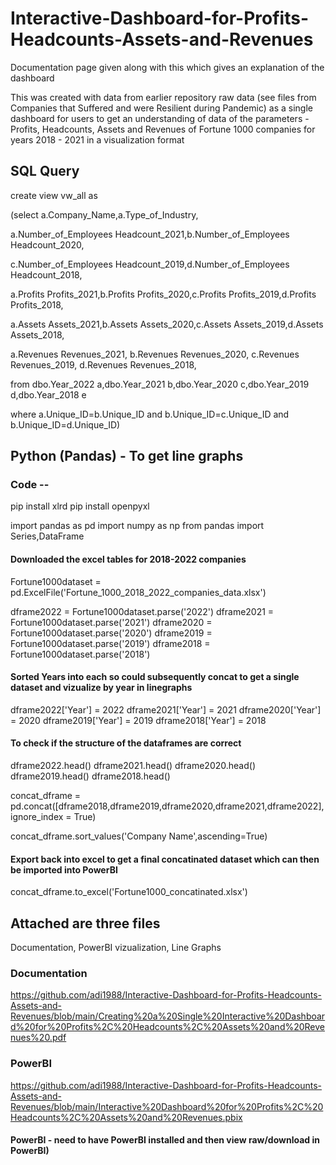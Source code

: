 # Interactive-Dashboard-for-Profits-Headcounts-Assets-and-Revenues

Documentation page given along with this which gives an explanation of the dashboard

This was created with data from earlier repository raw data (see files from Companies that Suffered and were Resilient during Pandemic) as a single dashboard for users to get an understanding of data of the parameters - Profits, Headcounts, Assets and Revenues of Fortune 1000 companies for years 2018 - 2021 in a visualization format

## SQL Query
create view vw_all as

(select a.Company_Name,a.Type_of_Industry,

a.Number_of_Employees Headcount_2021,b.Number_of_Employees Headcount_2020,

c.Number_of_Employees Headcount_2019,d.Number_of_Employees Headcount_2018,

a.Profits Profits_2021,b.Profits Profits_2020,c.Profits Profits_2019,d.Profits Profits_2018,

a.Assets Assets_2021,b.Assets Assets_2020,c.Assets Assets_2019,d.Assets Assets_2018,

a.Revenues Revenues_2021, b.Revenues Revenues_2020, c.Revenues Revenues_2019, d.Revenues Revenues_2018,

from dbo.Year_2022 a,dbo.Year_2021 b,dbo.Year_2020 c,dbo.Year_2019 d,dbo.Year_2018 e

where a.Unique_ID=b.Unique_ID and b.Unique_ID=c.Unique_ID and b.Unique_ID=d.Unique_ID)


## Python (Pandas) -  To get line graphs
### Code --

pip install xlrd
pip install openpyxl

import pandas as pd
import numpy as np
from pandas import Series,DataFrame

#### Downloaded the excel tables for 2018-2022 companies

Fortune1000dataset = pd.ExcelFile('Fortune_1000_2018_2022_companies_data.xlsx')

dframe2022 = Fortune1000dataset.parse('2022')
dframe2021 = Fortune1000dataset.parse('2021')
dframe2020 = Fortune1000dataset.parse('2020')
dframe2019 = Fortune1000dataset.parse('2019')
dframe2018 = Fortune1000dataset.parse('2018')

#### Sorted Years into each so could subsequently concat to get a single dataset and vizualize by year in linegraphs

dframe2022['Year'] = 2022
dframe2021['Year'] = 2021
dframe2020['Year'] = 2020
dframe2019['Year'] = 2019
dframe2018['Year'] = 2018

#### To check if the structure of the dataframes are correct

dframe2022.head()
dframe2021.head()
dframe2020.head()
dframe2019.head()
dframe2018.head()

concat_dframe = pd.concat([dframe2018,dframe2019,dframe2020,dframe2021,dframe2022], ignore_index = True)

concat_dframe.sort_values('Company Name',ascending=True)


#### Export back into excel to get a final concatinated dataset which can then be imported into PowerBI
concat_dframe.to_excel('Fortune1000_concatinated.xlsx')


## Attached are three files
Documentation, PowerBI vizualization, Line Graphs

### Documentation
https://github.com/adi1988/Interactive-Dashboard-for-Profits-Headcounts-Assets-and-Revenues/blob/main/Creating%20a%20Single%20Interactive%20Dashboard%20for%20Profits%2C%20Headcounts%2C%20Assets%20and%20Revenues%20.pdf

### PowerBI 
https://github.com/adi1988/Interactive-Dashboard-for-Profits-Headcounts-Assets-and-Revenues/blob/main/Interactive%20Dashboard%20for%20Profits%2C%20Headcounts%2C%20Assets%20and%20Revenues.pbix
#### PowerBI - need to have PowerBI installed and then view raw/download in PowerBI)
